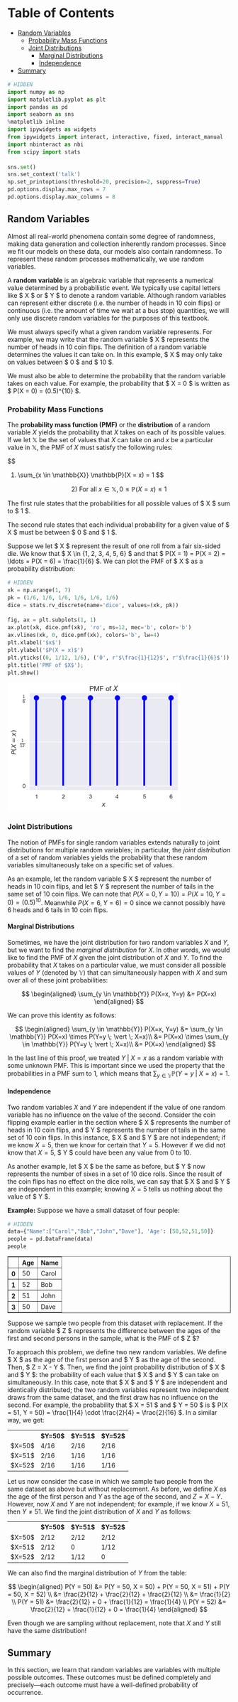 
<h1>Table of Contents<span class="tocSkip"></span></h1>
<div class="toc"><ul class="toc-item"><li><span><a href="#Random-Variables" data-toc-modified-id="Random-Variables-1">Random Variables</a></span><ul class="toc-item"><li><span><a href="#Probability-Mass-Functions" data-toc-modified-id="Probability-Mass-Functions-1.1">Probability Mass Functions</a></span></li><li><span><a href="#Joint-Distributions" data-toc-modified-id="Joint-Distributions-1.2">Joint Distributions</a></span><ul class="toc-item"><li><span><a href="#Marginal-Distributions" data-toc-modified-id="Marginal-Distributions-1.2.1">Marginal Distributions</a></span></li><li><span><a href="#Independence" data-toc-modified-id="Independence-1.2.2">Independence</a></span></li></ul></li></ul></li><li><span><a href="#Summary" data-toc-modified-id="Summary-2">Summary</a></span></li></ul></div>


```python
# HIDDEN
import numpy as np
import matplotlib.pyplot as plt
import pandas as pd
import seaborn as sns
%matplotlib inline
import ipywidgets as widgets
from ipywidgets import interact, interactive, fixed, interact_manual
import nbinteract as nbi
from scipy import stats

sns.set()
sns.set_context('talk')
np.set_printoptions(threshold=20, precision=2, suppress=True)
pd.options.display.max_rows = 7
pd.options.display.max_columns = 8
```

## Random Variables

Almost all real-world phenomena contain some degree of randomness, making data generation and collection inherently random processes. Since we fit our models on these data, our models also contain randomness. To represent these random processes mathematically, we use random variables.

A **random variable** is an algebraic variable that represents a numerical value determined by a probabilistic event. We typically use capital letters like $ X $ or $ Y $ to denote a random variable. Although random variables can represent either discrete (i.e. the number of heads in 10 coin flips) or continuous (i.e. the amount of time we wait at a bus stop) quantities, we will only use discrete random variables for the purposes of this textbook.

We must always specify what a given random variable represents. For example, we may write that the random variable $ X $ represents the number of heads in 10 coin flips. The definition of a random variable determines the values it can take on. In this example, $ X $ may only take on values between $ 0 $ and $ 10 $.

We must also be able to determine the probability that the random variable takes on each value. For example, the probability that $ X = 0 $ is written as $ P(X = 0) = (0.5)^{10} $.

### Probability Mass Functions

The **probability mass function (PMF)** or the **distribution** of a random variable $X$ yields the probability that $X$ takes on each of its possible values. If we let $\mathbb{X}$ be the set of values that $X$ can take on and $x$ be a particular value in $\mathbb{X}$, the PMF of $X$ must satisfy the following rules:

$$
1) \sum_{x \in \mathbb{X}} \mathbb{P}(X = x) = 1
$$

$$
2) \text{ For all } x \in \mathbb{X}, 0 \leq \mathbb{P}(X = x) \leq 1
$$

The first rule states that the probabilities for all possible values of $ X $ sum to $ 1 $.

The second rule states that each individual probability for a given value of $ X $ must be between $ 0 $ and $ 1 $.

Suppose we let $ X $ represent the result of one roll from a fair six-sided die. We know that $ X \in \{1, 2, 3, 4, 5, 6\} $ and that $ P(X = 1) = P(X = 2) = \ldots = P(X = 6) = \frac{1}{6} $. We can plot the PMF of $ X $ as a probability distribution:


```python
# HIDDEN
xk = np.arange(1, 7)
pk = (1/6, 1/6, 1/6, 1/6, 1/6, 1/6)
dice = stats.rv_discrete(name='dice', values=(xk, pk))

fig, ax = plt.subplots(1, 1)
ax.plot(xk, dice.pmf(xk), 'ro', ms=12, mec='b', color='b')
ax.vlines(xk, 0, dice.pmf(xk), colors='b', lw=4)
plt.xlabel('$x$')
plt.ylabel('$P(X = x)$')
plt.yticks((0, 1/12, 1/6), ('0', r'$\frac{1}{12}$', r'$\frac{1}{6}$'))
plt.title('PMF of $X$');
plt.show()
```


![png](random_vars_files/random_vars_5_0.png)


### Joint Distributions

The notion of PMFs for single random variables extends naturally to joint distributions for multiple random variables; in particular, the *joint distribution* of a set of random variables yields the probability that these random variables simultaneously take on a specific set of values.

As an example, let the random variable $ X $ represent the number of heads in 10 coin flips, and let $ Y $ represent the number of tails in the same set of 10 coin flips. We can note that $P(X=0, Y=10) = P(X=10, Y=0) = (0.5)^{10}$. Meanwhile $P(X=6, Y=6) = 0$ since we cannot possibly have 6 heads and 6 tails in 10 coin flips.

#### Marginal Distributions

Sometimes, we have the joint distribution for two random variables $X$ and $Y$, but we want to find the *marginal distribution* for $X$. In other words, we would like to find the PMF of $X$ given the joint distribution of $X$ and $Y$. To find the probability that $X$ takes on a particular value, we must consider all possible values of $Y$ (denoted by $\mathbb{Y}$) that can simultaneously happen with $X$ and sum over all of these joint probabilities:

$$
\begin{aligned}
\sum_{y \in \mathbb{Y}} P(X=x, Y=y) &= P(X=x)
\end{aligned}
$$

We can prove this identity as follows:

$$
\begin{aligned}
\sum_{y \in \mathbb{Y}} P(X=x, Y=y)	&= \sum_{y \in \mathbb{Y}} P(X=x) \times P(Y=y \; \vert \; X=x)\\
&= P(X=x) \times \sum_{y \in \mathbb{Y}} P(Y=y \; \vert \; X=x)\\
&= P(X=x)
\end{aligned}
$$

In the last line of this proof, we treated $Y \; \vert \; X = x$ as a random variable with some unknown PMF. This is important since we used the property that the probabilities in a PMF sum to $1$, which means that $\sum_{y\in \mathbb{Y}} \mathbb{P}(Y = y \; \vert \; X = x) = 1$.

#### Independence

Two random variables $X$ and $Y$ are independent if the value of one random variable has no influence on the value of the second. Consider the coin flipping example earlier in the section where $ X $ represents the number of heads in 10 coin flips, and $ Y $ represents the number of tails in the same set of 10 coin flips. In this instance, $ X $ and $ Y $ are not independent; if we know $X = 5$, then we know for certain that $Y = 5$. However if we did not know that $X = 5$, $ Y $ could have been any value from 0 to 10.

As another example, let $ X $ be the same as before, but $ Y $ now represents the number of sixes in a set of 10 dice rolls. Since the result of the coin flips has no effect on the dice rolls, we can say that $ X $ and $ Y $ are independent in this example; knowing $X = 5$ tells us nothing about the value of $ Y $.

**Example:** Suppose we have a small dataset of four people:


```python
# HIDDEN
data={"Name":["Carol","Bob","John","Dave"], 'Age': [50,52,51,50]}
people = pd.DataFrame(data)
people
```




<div>
<style scoped>
    .dataframe tbody tr th:only-of-type {
        vertical-align: middle;
    }

    .dataframe tbody tr th {
        vertical-align: top;
    }

    .dataframe thead th {
        text-align: right;
    }
</style>
<table border="1" class="dataframe">
  <thead>
    <tr style="text-align: right;">
      <th></th>
      <th>Age</th>
      <th>Name</th>
    </tr>
  </thead>
  <tbody>
    <tr>
      <th>0</th>
      <td>50</td>
      <td>Carol</td>
    </tr>
    <tr>
      <th>1</th>
      <td>52</td>
      <td>Bob</td>
    </tr>
    <tr>
      <th>2</th>
      <td>51</td>
      <td>John</td>
    </tr>
    <tr>
      <th>3</th>
      <td>50</td>
      <td>Dave</td>
    </tr>
  </tbody>
</table>
</div>



Suppose we sample two people from this dataset with replacement. If the random variable $ Z $ represents the difference between the ages of the first and second persons in the sample, what is the PMF of $ Z $?

To approach this problem, we define two new random variables. We define $ X $ as the age of the first person and $ Y $ as the age of the second. Then, $ Z = X - Y $. Then, we find the joint probability distribution of $ X $ and $ Y $: the probability of each value that $ X $ and $ Y $ can take on simultaneously. In this case, note that $ X $ and $ Y $ are independent and identically distributed; the two random variables represent two independent draws from the same dataset, and the first draw has no influence on the second. For example, the probability that $ X = 51 $ and $ Y = 50 $ is $ P(X = 51, Y = 50) = \frac{1}{4} \cdot \frac{2}{4} = \frac{2}{16} $. In a similar way, we get:

<table>
  <tr>
    <th></th>
    <th>$Y=50$</th>
    <th>$Y=51$</th>
    <th>$Y=52$</th>
  </tr>
  <tr>
    <td>$X=50$</td>
    <td>4/16</td>
    <td>2/16</td>
    <td>2/16</td>
  </tr>
  <tr>
    <td>$X=51$</td>
    <td>2/16</td>
    <td>1/16</td>
    <td>1/16</td>
  </tr>
  <tr>
    <td>$X=52$</td>
    <td>2/16</td>
    <td>1/16</td>
    <td>1/16</td>
  </tr>
</table>

Let us now consider the case in which we sample two people from the same dataset as above but without replacement. As before, we define $X$ as the age of the first person and $Y$ as the age of the second, and $Z = X - Y$. However, now $X$ and $Y$ are not independent; for example, if we know $X = 51$, then $Y \neq 51$. We find the joint distribution of $X$ and $Y$ as follows:

<table>
  <tr>
    <th></th>
    <th>$Y=50$</th>
    <th>$Y=51$</th>
    <th>$Y=52$</th>
  </tr>
  <tr>
    <td>$X=50$</td>
    <td>2/12</td>
    <td>2/12</td>
    <td>2/12</td>
  </tr>
  <tr>
    <td>$X=51$</td>
    <td>2/12</td>
    <td>0</td>
    <td>1/12</td>
  </tr>
  <tr>
    <td>$X=52$</td>
    <td>2/12</td>
    <td>1/12</td>
    <td>0</td>
  </tr>
</table>

We can also find the marginal distribution of $Y$ from the table:

$$
\begin{aligned}
P(Y = 50) &= P(Y = 50, X = 50) + P(Y = 50, X = 51) + P(Y = 50, X = 52) \\
&= \frac{2}{12} + \frac{2}{12} + \frac{2}{12} \\
&= \frac{1}{2} \\
P(Y = 51) &= \frac{2}{12} + 0 + \frac{1}{12} = \frac{1}{4} \\
P(Y = 52) &= \frac{2}{12} + \frac{1}{12} + 0 = \frac{1}{4}
\end{aligned}
$$

Even though we are sampling without replacement, note that $X$ and $Y$ still have the same distribution!

## Summary

In this section, we learn that random variables are variables with multiple possible outcomes. These outcomes must be defined completely and precisely—each outcome must have a well-defined probability of occurrence. 
